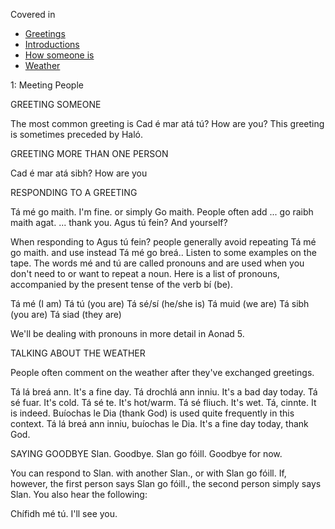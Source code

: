 Covered in 
* [Greetings](../../../notes/greetings.md)
* [Introductions](../../../notes/introductions.md)
* [How someone is](../../../notes/how-someone-is.md)
* [Weather](../../../notes/weather.md)

1: Meeting People

GREETING SOMEONE

The most common greeting is
Cad é mar atá tú? How are you?
This greeting is sometimes preceded by Haló.

GREETING MORE THAN ONE PERSON

Cad é mar atá sibh? How are you

RESPONDING TO A GREETING

Tá mé go maith. I'm fine.
or simply
Go maith.
People often add
... go raibh maith agat. ... thank you.
Agus tú fein? And yourself?

When responding to Agus tú fein? people generally avoid repeating Tá mé go maith. and use instead Tá mé go breá.. Listen to some examples on the tape.
The words mé and tú are called pronouns and are used when you don't need to or want to repeat a noun. Here is a list of pronouns, accompanied by the present tense of the verb bí (be).

Tá mé (I am)
Tá tú (you are)
Tá sé/sí (he/she is)
Tá muid (we are)
Tá sibh (you are)
Tá siad (they are)

We'll be dealing with pronouns in more detail in Aonad 5.

TALKING ABOUT THE WEATHER

People often comment on the weather after they've exchanged greetings.

Tá lá breá ann. It's a fine day.
Tá drochlá ann inniu. It's a bad day today.
Tá sé fuar. It's cold.
Tá sé te. It's hot/warm.
Tá sé fliuch. It's wet.
Tá, cinnte. It is indeed.
Buíochas le Dia (thank God) is used quite frequently in this context.
Tá lá breá ann inniu, buíochas le Dia. It's a fine day today, thank God.

SAYING GOODBYE
Slan. Goodbye.
Slan go fóill. Goodbye for now.

You can respond to Slan. with another Slan., or with Slan go fóill. If, however, the first person says Slan go fóill., the second person simply says Slan. You also hear the following:

Chífidh mé tú. I'll see you.